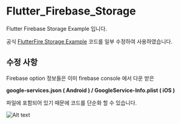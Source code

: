 # Flutter_Firebase_Storage

Flutter Firebase Storage Example 입니다.

공식 [FlutterFire Storage Example](https://github.com/FirebaseExtended/flutterfire/blob/master/packages/firebase_storage/example/lib/main.dart
) 코드를 일부 수정하여 사용하였습니다.

## 수정 사항

Firebase option 정보들은 이미 firebase console 에서 다운 받은

**google-services.json ( Android ) / GoogleService-Info.plist ( iOS )**

파일에 포함되어 있기 때문에 코드를 단순화 할 수 있습니다.

![Alt text](/path/to/img.jpg)
